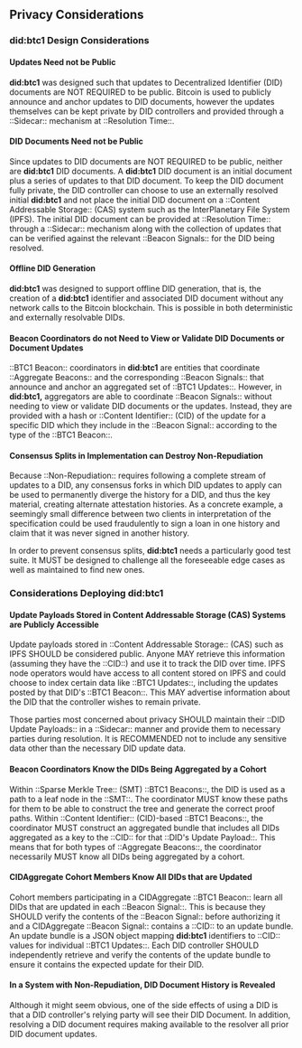 ## Privacy Considerations

### did:btc1 Design Considerations

#### Updates Need not be Public

**did:btc1** was designed such that updates to Decentralized Identifier (DID) 
documents are NOT REQUIRED to be public. Bitcoin is used to publicly announce 
and anchor updates to DID documents, however the updates themselves can be kept 
private by DID controllers and provided through a ::Sidecar:: mechanism 
at ::Resolution Time::.

#### DID Documents Need not be Public

Since updates to DID documents are NOT REQUIRED to be public, neither are
**did:btc1** DID documents. A **did:btc1** DID document is an initial document
plus a series of updates to that DID document. To keep the DID document fully
private, the DID controller can choose to use an externally resolved initial
**did:btc1** and not place the initial DID document on a ::Content Addressable
Storage:: (CAS) system such as the InterPlanetary File System (IPFS). The initial 
DID document can be provided at ::Resolution Time:: through a ::Sidecar:: mechanism 
along with the collection of updates that can be verified against the 
relevant ::Beacon Signals:: for the DID being resolved.

#### Offline DID Generation

**did:btc1** was designed to support offline DID generation, that is, the
creation of a **did:btc1** identifier and associated DID document without any
network calls to the Bitcoin blockchain. This is possible in both deterministic
and externally resolvable DIDs.

#### Beacon Coordinators do not Need to View or Validate DID Documents or Document Updates

::BTC1 Beacon:: coordinators in **did:btc1** are entities that coordinate ::Aggregate
Beacons:: and the corresponding ::Beacon Signals:: that announce and anchor an aggregated
set of ::BTC1 Updates::. However, in **did:btc1,** aggregators are able to
coordinate ::Beacon Signals:: without needing to view or validate DID documents or
the updates. Instead, they are provided with a hash or ::Content Identifier:: (CID) 
of the update for a specific DID which they include in the ::Beacon Signal:: 
according to the type of the ::BTC1 Beacon::.

#### Consensus Splits in Implementation can Destroy Non-Repudiation

Because ::Non-Repudiation:: requires following a complete stream of updates to a
DID, any consensus forks in which DID updates to apply can be used to permanently
diverge the history for a DID, and thus the key material, creating alternate
attestation histories.  As a concrete example, a seemingly small difference
between two clients in interpretation of the specification could be used
fraudulently to sign a loan in one history and claim that it was never signed in
another history.

In order to prevent consensus splits, **did:btc1** needs a particularly good
test suite. It MUST be designed to challenge all the foreseeable edge cases as
well as maintained to find new ones.

### Considerations Deploying did:btc1

#### Update Payloads Stored in Content Addressable Storage (CAS) Systems are Publicly Accessible

Update payloads stored in ::Content Addressable Storage:: (CAS) such as IPFS SHOULD
be considered public. Anyone MAY retrieve this information (assuming they have
the ::CID::) and use it to track the DID over time. IPFS node operators would have
access to all content stored on IPFS and could choose to index certain data like
::BTC1 Updates::, including the updates posted by that DID's ::BTC1 Beacon::. This MAY
advertise information about the DID that the controller wishes to remain private.

Those parties most concerned about privacy SHOULD maintain their ::DID Update
Payloads:: in a ::Sidecar:: manner and provide them to necessary parties during
resolution. It is RECOMMENDED not to include any sensitive data other than the
necessary DID update data.

#### Beacon Coordinators Know the DIDs Being Aggregated by a Cohort

Within ::Sparse Merkle Tree:: (SMT) ::BTC1 Beacons::, the DID is used as a path to a leaf
node in the ::SMT::. The coordinator MUST know these paths for them to be able to
construct the tree and generate the correct proof paths. Within ::Content Identifier::
(CID)-based ::BTC1 Beacons::, the coordinator MUST construct an aggregated bundle that
includes all DIDs aggregated as a key to the ::CID:: for that ::DID's Update Payload::.
This means that for both types of ::Aggregate Beacons::, the coordinator necessarily
MUST know all DIDs being aggregated by a cohort.

#### CIDAggregate Cohort Members Know All DIDs that are Updated

Cohort members participating in a CIDAggregate ::BTC1 Beacon:: learn all DIDs that are
updated in each ::Beacon Signal::. This is because they SHOULD verify the contents
of the ::Beacon Signal:: before authorizing it and a CIDAggregate ::Beacon Signal::
contains a ::CID:: to an update bundle. An update bundle is a JSON object mapping
**did:btc1** identifiers to ::CID:: values for individual ::BTC1 Updates::. Each
DID controller SHOULD independently retrieve and verify the contents of the
update bundle to ensure it contains the expected update for their DID.

#### In a System with Non-Repudiation, DID Document History is Revealed

Although it might seem obvious, one of the side effects of using a DID is that
a DID controller's relying party will see their DID Document. In addition,
resolving a DID document requires making available to the resolver all prior
DID document updates.
